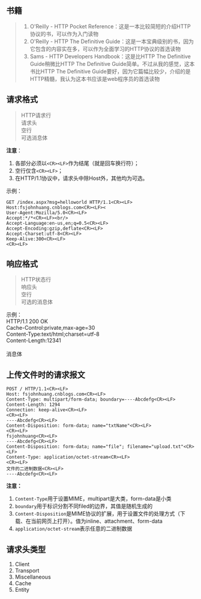 ## 书籍
>1. O'Reilly - HTTP Pocket Reference：这是一本比较简短的介绍HTTP协议的书，可以作为入门读物<br/>
>2. O'Reilly - HTTP The Definitive Guide：这是一本宝典级别的书，因为它包含的内容实在多，可以作为全面学习的HTTP协议的首选读物<br/>
>3. Sams - HTTP Developers Handbook：这是比HTTP The Definitive Guide稍微比HTTP The Definitive Guide简单。不过从我的感觉，这本书比HTTP The Definitive Guide要好，因为它篇幅比较少，介绍的是HTTP精髓，我认为这本书应该是web程序员的首选读物<br/>

## 请求格式
>HTTP请求行<br/>
>请求头<br/>
>空行<br/>
>可选消息体<br/>

__注意__：<br/>
1. 各部分必须以`<CR><LF>`作为结尾（就是回车换行符）；<br/>
2. 空行仅含`<CR><LF>`；<br/>
3. 在HTTP/1.1协议中，请求头中除Host外，其他均为可选。<br/>

示例：<br/>

	GET /index.aspx?msg=helloworld HTTP/1.1<CR><LF>
	Host:fsjohnhuang.cnblogs.com<CR><LF><
	User-Agent:Mozilla/5.0<CR><LF>
	Accept:*/*<CR><LF><br/>
	Accept-Language:en-us,en;q=0.5<CR><LF>
	Accept-Encoding:gzip,deflate<CR><LF>
	Accept-Charset:utf-8<CR><LF>
	Keep-Alive:300<CR><LF>
	<CR><LF>

## 响应格式
>HTTP状态行<br/>
>响应头<br/>
>空行<br/>
>可选的消息体<br/>

示例：<br/>
	HTTP/1.1 200 OK<CR><LF><br/>
	Cache-Control:private,max-age=30<CR><LF><br/>
	Content-Type:text/html;charset=utf-8<CR><LF><br/>
	Content-Length:12341<CR><LF><br/>
	<CR><LF><br/>
	消息体<br/>


## 上传文件时的请求报文
	POST / HTTP/1.1<CR><LF>
	Host: fsjohnhuang.cnblogs.com<CR><LF>
	Content-Type: multipart/form-data; boundary=----Abcdefg<CR><LF>
	Content-Length: 1294
	Connection: keep-alive<CR><LF>
	<CR><LF>
	----Abcdefg<CR><LF>
	Content-Disposition: form-data; name="txtName"<CR><LF>
	<CR><LF>
	fsjohnhuang<CR><LF>
	----Abcdefg<CR><LF>
	Content-Disposition: form-data; name="file"; filename="upload.txt"<CR><LF>
	Content-Type: application/octet-stream<CR><LF>
	<CR><LF>
	文件的二进制数据<CR><LF>
	----Abcdefg<CR><LF>


__注意：__
1. `Content-Type`用于设置MIME，multipart是大类，form-data是小类<br/>
2. `boundary`用于标识分割不同filed的边界，其值是随机生成的<br/>
3. `Content-Disposition`是MIME协议的扩展，用于设置文件的处理方式（下载、在当前网页上打开）。值为inline、attachment、form-data<br/>
4. `application/octet-stream`表示任意的二进制数据<br/>


## 请求头类型
1. Client
2. Transport
3. Miscellaneous
4. Cache
5. Entity

